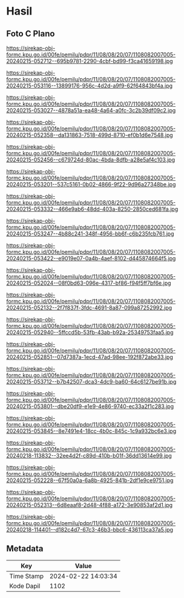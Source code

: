 # Hasil

## Foto C Plano

https://sirekap-obj-formc.kpu.go.id/00fe/pemilu/pdpr/11/08/08/20/07/1108082007005-20240215-052712--695b9781-2290-4cbf-bd99-f3ca41659198.jpg

https://sirekap-obj-formc.kpu.go.id/00fe/pemilu/pdpr/11/08/08/20/07/1108082007005-20240215-053116--13899176-956c-4d2d-a9f9-62f64843bf4a.jpg

https://sirekap-obj-formc.kpu.go.id/00fe/pemilu/pdpr/11/08/08/20/07/1108082007005-20240215-053027--4878a51a-ea48-4a64-a0fc-3c2b39df09c2.jpg

https://sirekap-obj-formc.kpu.go.id/00fe/pemilu/pdpr/11/08/08/20/07/1108082007005-20240215-052358--da131863-7518-499d-8710-ef0b1d6e7548.jpg

https://sirekap-obj-formc.kpu.go.id/00fe/pemilu/pdpr/11/08/08/20/07/1108082007005-20240215-052456--c679724d-80ac-4bda-8dfb-a28e5af4c103.jpg

https://sirekap-obj-formc.kpu.go.id/00fe/pemilu/pdpr/11/08/08/20/07/1108082007005-20240215-053201--537c5161-0b02-4866-9f22-9d96a27348be.jpg

https://sirekap-obj-formc.kpu.go.id/00fe/pemilu/pdpr/11/08/08/20/07/1108082007005-20240215-053332--466e9ab6-48dd-403a-8250-2850ced681fa.jpg

https://sirekap-obj-formc.kpu.go.id/00fe/pemilu/pdpr/11/08/08/20/07/1108082007005-20240215-053247--4b88c241-348f-4956-bb6f-c6b235fcb761.jpg

https://sirekap-obj-formc.kpu.go.id/00fe/pemilu/pdpr/11/08/08/20/07/1108082007005-20240215-053422--e9019e07-0a4b-4aef-8102-d445874664f5.jpg

https://sirekap-obj-formc.kpu.go.id/00fe/pemilu/pdpr/11/08/08/20/07/1108082007005-20240215-052024--08f0bd63-096e-4317-bf86-f94f5ff7bf6e.jpg

https://sirekap-obj-formc.kpu.go.id/00fe/pemilu/pdpr/11/08/08/20/07/1108082007005-20240215-052132--2f7f837f-3fdc-4691-8a87-099a87252992.jpg

https://sirekap-obj-formc.kpu.go.id/00fe/pemilu/pdpr/11/08/08/20/07/1108082007005-20240215-052940--5ffccd5b-53fb-43ab-b92a-25349753faa5.jpg

https://sirekap-obj-formc.kpu.go.id/00fe/pemilu/pdpr/11/08/08/20/07/1108082007005-20240215-052851--07d7387a-1ecd-47ad-98ee-192f872abe33.jpg

https://sirekap-obj-formc.kpu.go.id/00fe/pemilu/pdpr/11/08/08/20/07/1108082007005-20240215-053712--b7b42507-dca3-4dc9-ba60-64c6127be91b.jpg

https://sirekap-obj-formc.kpu.go.id/00fe/pemilu/pdpr/11/08/08/20/07/1108082007005-20240215-053801--dbe20df9-e1e9-4e86-9740-ec33a2f1c283.jpg

https://sirekap-obj-formc.kpu.go.id/00fe/pemilu/pdpr/11/08/08/20/07/1108082007005-20240215-053845--8e7491e4-18cc-4b0c-845c-1c9a932bc6e3.jpg

https://sirekap-obj-formc.kpu.go.id/00fe/pemilu/pdpr/11/08/08/20/07/1108082007005-20240218-113832--32ee4d2f-c89d-410b-b01f-36dd13614e99.jpg

https://sirekap-obj-formc.kpu.go.id/00fe/pemilu/pdpr/11/08/08/20/07/1108082007005-20240215-052228--67f50a0a-6a8b-4925-841b-2df1e9ce9751.jpg

https://sirekap-obj-formc.kpu.go.id/00fe/pemilu/pdpr/11/08/08/20/07/1108082007005-20240215-052313--6d8eaaf8-2d48-4f88-a172-3e90853af2d1.jpg

https://sirekap-obj-formc.kpu.go.id/00fe/pemilu/pdpr/11/08/08/20/07/1108082007005-20240218-114401--d182c4d7-67c3-46b3-bbc6-436113ca37a5.jpg


## Metadata

| Key        | Value               |
| ---------- | ------------------- |
| Time Stamp | 2024-02-22 14:03:34 |
| Kode Dapil | 1102                |



